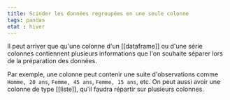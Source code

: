 ```yaml
---
title: Scinder les données regroupées en une seule colonne
tags: pandas
etat : hiver
---
```


Il peut arriver que qu'une colonne d'un [[dataframe]] ou d'une série colonnes contiennent plusieurs informations que l'on souhaite séparer lors de la préparation des données. 

Par exemple, une colonne peut contenir une suite d'observations comme `Homme, 20 ans`, `Femme, 45 ans`, `Femme, 15 ans`, etc. On peut aussi avoir une colonne de type [[liste]], qu'il faudra répartir sur plusieurs colonnes.